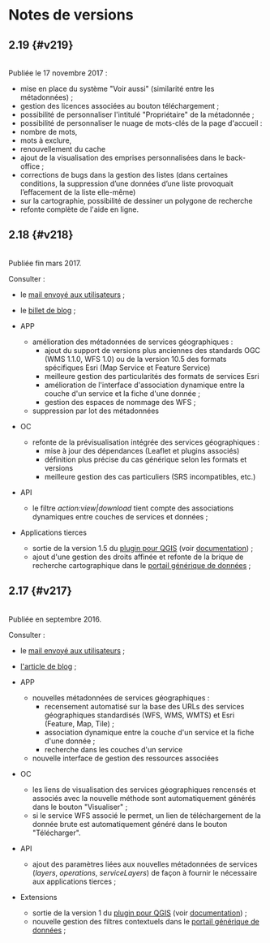 # Notes de versions


<!-- timeline -->

## 2.19 {#v219}

<br> Publiée le 17 novembre 2017 :

* mise en place du système "Voir aussi" (similarité entre les métadonnées) ;
* gestion des licences associées au bouton téléchargement ;
* possibilité de personnaliser l'intitulé "Propriétaire" de la métadonnée ;
* possibilité de personnaliser le nuage de mots-clés de la page d'accueil :
* nombre de mots,
* mots à exclure,
* renouvellement du cache
* ajout de la visualisation des emprises personnalisées dans le back-office ;
* corrections de bugs dans la gestion des listes (dans certaines conditions, la suppression d’une données d’une liste provoquait l’effacement de la liste elle-même)
* sur la cartographie, possibilité de dessiner un polygone de recherche
* refonte complète de l'aide en ligne.

<!-- /timeline -->

<!-- timeline -->

## 2.18 {#v218}

<br> Publiée fin mars 2017.

Consulter :
* le [mail envoyé aux utilisateurs](http://us4.campaign-archive1.com/?u=256352d96aabf0dec0ee32d84&id=b57277a32c) ;
* le [billet de blog](http://blog.isogeo.com/?p=3821) ;

 
* APP
    * amélioration des métadonnées de services géographiques :
        * ajout du support de versions plus anciennes des standards OGC (WMS 1.1.0, WFS 1.0) ou de la version 10.5 des formats spécifiques Esri (Map Service et Feature Service)
        * meilleure gestion des particularités des formats de services Esri
        * amélioration de l'interface d'association dynamique entre la couche d'un service et la fiche d'une donnée ;
        * gestion des espaces de nommage des WFS ;
    * suppression par lot des métadonnées

* OC
	* refonte de la prévisualisation intégrée des services géographiques :
	    * mise à jour des dépendances (Leaflet et plugins associés)
	    * définition plus précise du cas générique selon les formats et versions
	    * meilleure gestion des cas particuliers (SRS incompatibles, etc.)

* API
    * le filtre _action:view|download_ tient compte des associations dynamiques entre couches de services et données ;

* Applications tierces
    * sortie de la version 1.5 du [plugin pour QGIS](http://plugins.qgis.org/plugins/isogeo_search_engine/) (voir [documentation](https://github.com/isogeo/isogeo-plugin-qgis/wiki)) ;
    * ajout d'une gestion des droits affinée et refonte de la brique de recherche cartographique dans le [portail générique de données](http://demo.isogeo.net/les-donnees) ;


<!-- /timeline -->

<!-- timeline -->

## 2.17 {#v217}

<br> Publiée en septembre 2016.

Consulter :
* le [mail envoyé aux utilisateurs](http://us4.campaign-archive1.com/?u=256352d96aabf0dec0ee32d84&id=1a0a2c1231) ;
* [l'article de blog](http://blog.isogeo.com/2017/01/11/pour-bien-commencer-2017-une-version-2-17-de-la-plateforme/) ;


* APP
    * nouvelles métadonnées de services géographiques :
        * recensement automatisé sur la base des URLs des services géographiques standardisés (WFS, WMS, WMTS) et Esri (Feature, Map, Tile) ;
        * association dynamique entre la couche d'un service et la fiche d'une donnée ;
        * recherche dans les couches d'un service
    * nouvelle interface de gestion des ressources associées

* OC
	* les liens de visualisation des services géographiques rencensés et associés avec la nouvelle méthode sont automatiquement générés dans le bouton "Visualiser" ;
	* si le service WFS associé le permet, un lien de téléchargement de la donnée brute est automatiquement généré dans le bouton "Télécharger".

* API
    - ajout des paramètres liées aux nouvelles métadonnées de services (*layers*, *operations*, *serviceLayers*) de façon à fournir le nécessaire aux applications tierces ;

* Extensions
    * sortie de la version 1 du [plugin pour QGIS](http://plugins.qgis.org/plugins/isogeo_search_engine/) (voir [documentation](https://github.com/isogeo/isogeo-plugin-qgis/wiki)) ;
    * nouvelle gestion des filtres contextuels dans le [portail générique de données](http://demo.isogeo.net/les-donnees) ;


<!-- /timeline -->

